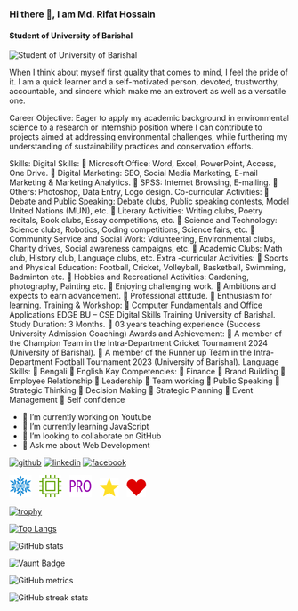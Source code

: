 ### Hi there 👋, I am Md. Rifat Hossain
#### Student of University of Barishal
![Student of University of Barishal](https://media.licdn.com/dms/image/v2/D4E16AQFgrBJtkzZ54w/profile-displaybackgroundimage-shrink_350_1400/profile-displaybackgroundimage-shrink_350_1400/0/1728884186696?e=1734566400&v=beta&t=J463Mf1rSxa4__lNnbkAx_zn3yJh1m7isBuj6xONm7w)

When I think about myself first quality that comes to mind, I feel the pride of it. I am a quick learner and a self-motivated person, devoted, trustworthy, accountable, and sincere which make me an extrovert as well as a versatile one.

Career Objective: Eager to apply my academic background in environmental science to a research or internship position where I can contribute to projects aimed at addressing environmental challenges, while furthering my understanding of sustainability practices and conservation efforts.

Skills: 
Digital Skills:  Microsoft Office: Word, Excel, PowerPoint, Access, One Drive.  Digital Marketing: SEO, Social Media Marketing, E-mail Marketing & Marketing Analytics.  SPSS: Internet Browsing, E-mailing.  Others: Photoshop, Data Entry, Logo design.  Co-curricular Activities:  Debate and Public Speaking: Debate clubs, Public speaking contests, Model United Nations (MUN), etc.  Literary Activities: Writing clubs, Poetry recitals, Book clubs, Essay competitions, etc.  Science and Technology: Science clubs, Robotics, Coding competitions, Science fairs, etc.  Community Service and Social Work: Volunteering, Environmental clubs, Charity drives, Social awareness campaigns, etc.  Academic Clubs: Math club, History club, Language clubs, etc.  Extra -curricular Activities:  Sports and Physical Education: Football, Cricket, Volleyball, Basketball, Swimming, Badminton etc.   Hobbies and Recreational Activities: Gardening, photography, Painting etc.  Enjoying challenging work.  Ambitions and expects to earn advancement.  Professional attitude.  Enthusiasm for learning.  Training & Workshop:  Computer Fundamentals and Office Applications  EDGE BU – CSE Digital Skills Training University of Barishal. Study Duration: 3 Months.   03 years teaching experience (Success University Admission Coaching)  Awards and Achievement:  A member of the Champion Team in the Intra-Department Cricket Tournament 2024 (University of Barishal).  A member of the Runner up Team in the Intra-Department Football Tournament 2023 (University of Barishal).  Language Skills:   Bengali   English  Kay Competencies:  Finance   Brand Building   Employee Relationship   Leadership  Team working   Public Speaking  Strategic Thinking   Decision Making  Strategic Planning   Event Management  Self confidence

- 🔭 I’m currently working on Youtube 
- 🌱 I’m currently learning JavaScript 
- 👯 I’m looking to collaborate on GitHub 
- 💬 Ask me about Web Development 


[<img src='https://cdn.jsdelivr.net/npm/simple-icons@3.0.1/icons/github.svg' alt='github' height='40'>](https://github.com/https://github.com/mdrifat49)  [<img src='https://cdn.jsdelivr.net/npm/simple-icons@3.0.1/icons/linkedin.svg' alt='linkedin' height='40'>](https://www.linkedin.com/in/www.linkedin.com/in/md-rifat-hossain-b84854332/)  [<img src='https://cdn.jsdelivr.net/npm/simple-icons@3.0.1/icons/facebook.svg' alt='facebook' height='40'>](https://www.facebook.com/https://www.facebook.com/mdrefathhossain.refath?mibextid=ZbWKwL)  

<a href='https://archiveprogram.github.com/'><img src='https://raw.githubusercontent.com/acervenky/animated-github-badges/master/assets/acbadge.gif' width='40' height='40'></a> <a href='https://docs.github.com/en/developers'><img src='https://raw.githubusercontent.com/acervenky/animated-github-badges/master/assets/devbadge.gif' width='40' height='40'></a> <a href='https://github.com/pricing'><img src='https://raw.githubusercontent.com/acervenky/animated-github-badges/master/assets/pro.gif' width='40' height='40'></a> <a href='https://stars.github.com/'><img src='https://raw.githubusercontent.com/acervenky/animated-github-badges/master/assets/starbadge.gif' width='35' height='35'></a> <a href='https://docs.github.com/en/github/supporting-the-open-source-community-with-github-sponsors'><img src='https://raw.githubusercontent.com/acervenky/animated-github-badges/master/assets/sponsorbadge.gif' width='35' height='35'></a> 

[![trophy](https://github-profile-trophy.vercel.app/?username=https://github.com/mdrifat49)](https://github.com/ryo-ma/github-profile-trophy)

[![Top Langs](https://github-readme-stats.vercel.app/api/top-langs/?username=https://github.com/mdrifat49)](https://github.com/anuraghazra/github-readme-stats)

![GitHub stats](https://github-readme-stats.vercel.app/api?username=https://github.com/mdrifat49&show_icons=true&count_private=true)  

![Vaunt Badge](https://api.vaunt.dev/v1/github/entities/https://github.com/mdrifat49/contributions?format=svg&private=true)  

![GitHub metrics](https://metrics.lecoq.io/https://github.com/mdrifat49)  

![GitHub streak stats](https://streak-stats.demolab.com/?user=https://github.com/mdrifat49)  





